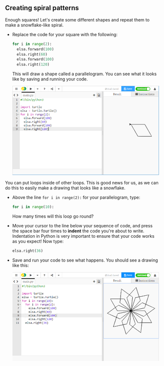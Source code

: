 ## Creating spiral patterns

Enough squares! Let's create some different shapes and repeat them to make a snowflake-like spiral.

- Replace the code for your square with the following:
    
    ```python
    for i in range(2):
      elsa.forward(100)
      elsa.right(60)
      elsa.forward(100)
      elsa.right(120)
    ```
    
    This will draw a shape called a parallelogram. You can see what it looks like by saving and running your code.
    
    ![](images/parallelogram.png)

You can put loops inside of other loops. This is good news for us, as we can do this to easily make a drawing that looks like a snowflake.

- Above the line `for i in range(2):` for your parallelogram, type:
    
    ```python
    for i in range(10):
    ```
    
    How many times will this loop go round?

- Move your cursor to the line below your sequence of code, and press the space bar four times to **indent** the code you're about to write. Indentation in Python is very important to ensure that your code works as you expect! Now type:
    
    ```python
    elsa.right(36)
    ```

- Save and run your code to see what happens. You should see a drawing like this:
    
    ![](images/snowflake1.png)